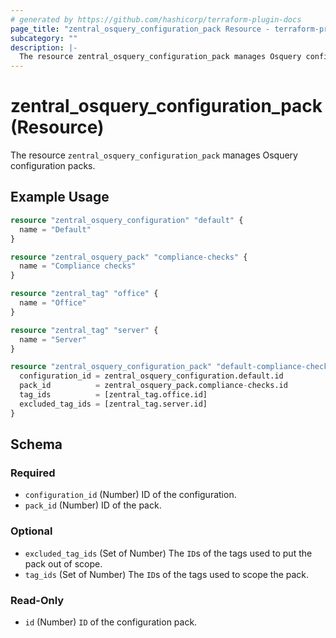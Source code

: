 ```yaml
---
# generated by https://github.com/hashicorp/terraform-plugin-docs
page_title: "zentral_osquery_configuration_pack Resource - terraform-provider-zentral"
subcategory: ""
description: |-
  The resource zentral_osquery_configuration_pack manages Osquery configuration packs.
---
```


# zentral_osquery_configuration_pack (Resource)

The resource `zentral_osquery_configuration_pack` manages Osquery configuration packs.

## Example Usage

```terraform
resource "zentral_osquery_configuration" "default" {
  name = "Default"
}

resource "zentral_osquery_pack" "compliance-checks" {
  name = "Compliance checks"
}

resource "zentral_tag" "office" {
  name = "Office"
}

resource "zentral_tag" "server" {
  name = "Server"
}

resource "zentral_osquery_configuration_pack" "default-compliance-checks" {
  configuration_id = zentral_osquery_configuration.default.id
  pack_id          = zentral_osquery_pack.compliance-checks.id
  tag_ids          = [zentral_tag.office.id]
  excluded_tag_ids = [zentral_tag.server.id]
}
```

<!-- schema generated by tfplugindocs -->
## Schema

### Required

- `configuration_id` (Number) ID of the configuration.
- `pack_id` (Number) ID of the pack.

### Optional

- `excluded_tag_ids` (Set of Number) The `ID`s of the tags used to put the pack out of scope.
- `tag_ids` (Set of Number) The `ID`s of the tags used to scope the pack.

### Read-Only

- `id` (Number) `ID` of the configuration pack.
